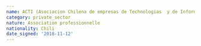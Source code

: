 ```yaml
---
name: ACTI (Asociacion Chilena de empresas de Technologias  y de Informacion)
category: private_sector
nature: Association professionnelle 
nationality: Chili
date_signed: '2018-11-12'
---
```

    